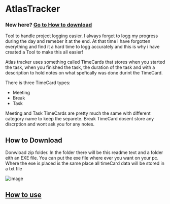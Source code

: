 # AtlasTracker
### __New here?__ [Go to How to download](#How-to-Download)
Tool to handle project logging easier. I always forget to logg my progress during the day and remeber it at the end. 
At that time i have forgotten everything and find it a hard time to logg accurately and this is why i have created a Tool to make this all easier!

Atlas tracker uses something called TimeCards that stores when you started the task, when you finished the task, 
the duration of the task and with a description to hold notes on what spefically was done durint the TimeCard. 

There is three TimeCard types:
- Meeting
- Break
- Task

Meeting and Task TimeCards are pretty much the same with different category name to keep the separete.
Break TimeCard dosent store any discrption and wont ask you for any notes.

## How to Download
Donwload zip folder. In the folder there will be this readme text and a folder eith an EXE file. 
You can put the exe file where ever you want on your pc. Where the exe is placed is the same place all timeCard data will be stored in a txt file

![image](https://github.com/altdelo/AtlasTracker/assets/75321626/42b8872a-7056-4de3-8fbd-915e9ae1d644)

## [How to use](https://github.com/altdelo/AtlasTracker/wiki/How-to-use)
